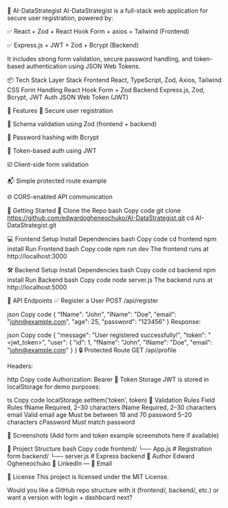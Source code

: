 🧠 AI-DataStrategist
AI-DataStrategist is a full-stack web application for secure user registration, powered by:

✅ React  + Zod + React Hook Form + axios + Tailwind (Frontend)

✅ Express.js + JWT + Zod + Bcrypt (Backend)

It includes strong form validation, secure password handling, and token-based authentication using JSON Web Tokens.

📦 Tech Stack
Layer	Stack
Frontend	React, TypeScript, Zod, Axios, Tailwind CSS
Form Handling	React Hook Form + Zod
Backend	Express.js, Zod, Bcrypt, JWT
Auth	JSON Web Token (JWT)

🚀 Features
🔐 Secure user registration

🧠 Schema validation using Zod (frontend + backend)

💾 Password hashing with Bcrypt

🔑 Token-based auth using JWT

☑️ Client-side form validation

📬 Simple protected route example

🌐 CORS-enabled API communication

🔧 Getting Started
📁 Clone the Repo
bash
Copy code
git clone https://github.com/edwardogheneochuko/AI-DataStrategist.git
cd AI-DataStrategist.git

💻 Frontend Setup
Install Dependencies
bash
Copy code
cd frontend
npm install
Run Frontend
bash
Copy code
npm run dev
The frontend runs at http://localhost:3000

🛠 Backend Setup
Install Dependencies
bash
Copy code
cd backend
npm install
Run Backend
bash
Copy code
node server.js
The backend runs at http://localhost:5000

📡 API Endpoints
✅ Register a User
POST /api/register

json
Copy code
{
  "fName": "John",
  "lName": "Doe",
  "email": "john@example.com",
  "age": 25,
  "password": "123456"
}
Response:

json
Copy code
{
  "message": "User registered successfully!",
  "token": "<jwt_token>",
  "user": {
    "id": 1,
    "fName": "John",
    "lName": "Doe",
    "email": "john@example.com"
  }
}
🔒 Protected Route
GET /api/profile

Headers:

http
Copy code
Authorization: Bearer <token>
🔐 Token Storage
JWT is stored in localStorage for demo purposes:

ts
Copy code
localStorage.setItem('token', token)
🧪 Validation Rules
Field	Rules
fName	Required, 2–30 characters
lName	Required, 2–30 characters
email	Valid email
age	Must be between 18 and 70
password	5–20 characters
cPassword	Must match password

📸 Screenshots
(Add form and token example screenshots here if available)

📁 Project Structure
bash
Copy code
frontend/
  └── App.js        # Registration form
backend/
  └── server.js       # Express backend
🤖 Author
Edward Ogheneochuko
🔗 LinkedIn — 📧 Email

📄 License
This project is licensed under the MIT License.

Would you like a GitHub repo structure with it (frontend/, backend/, etc.) or want a version with login + dashboard next?